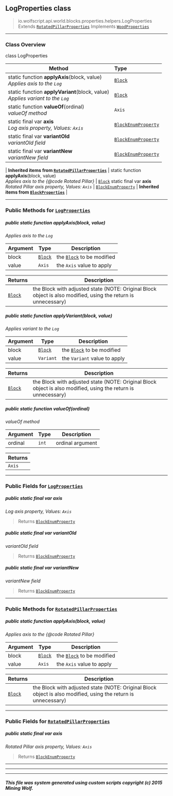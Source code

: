 ## LogProperties __class__

>io.wolfscript.api.world.blocks.properties.helpers.LogProperties
>Extends [`RotatedPillarProperties`](RotatedPillarProperties.md)
>Implements [`WoodProperties`](WoodProperties.md)

---

### Class Overview

class LogProperties

Method | Type   
--- | :--- 
static function __applyAxis__(block, value) <br> _Applies axis to the `Log`_ | [`Block`](../../Block.md)
static function __applyVariant__(block, value) <br> _Applies variant to the `Log`_ | [`Block`](../../Block.md)
static function __valueOf__(ordinal) <br> _valueOf method_ | `Axis`
static final var __axis__ <br> _Log axis property, Values: `Axis`_ | [`BlockEnumProperty`](../BlockEnumProperty.md)
static final var __variantOld__ <br> _variantOld field_ | [`BlockEnumProperty`](../BlockEnumProperty.md)
static final var __variantNew__ <br> _variantNew field_ | [`BlockEnumProperty`](../BlockEnumProperty.md)
 |
__Inherited items from [`RotatedPillarProperties`](RotatedPillarProperties.md)__ |
static function __applyAxis__(block, value) <br> _Applies axis to the {@code Rotated Pillar}_ | [`Block`](../../Block.md)
static final var __axis__ <br> _Rotated Pillar axis property, Values: `Axis`_ | [`BlockEnumProperty`](../BlockEnumProperty.md)
 |
__Inherited items from [`BlockProperties`](BlockProperties.md)__ |







---


### Public Methods for [`LogProperties`](LogProperties.md)

##### <a id='applyaxis'></a>public static function __applyAxis__(block, value)

_Applies axis to the `Log`_

Argument | Type | Description  
--- | --- | --- 
block | [`Block`](../../Block.md) | the [`Block`](../../Block.md) to be modified
value | `Axis` | the `Axis` value to apply

Returns | Description
--- | --- 
[`Block`](../../Block.md) | the Block with adjusted state (NOTE: Original Block object is also modified, using the return is unnecessary)


##### <a id='applyvariant'></a>public static function __applyVariant__(block, value)

_Applies variant to the `Log`_

Argument | Type | Description  
--- | --- | --- 
block | [`Block`](../../Block.md) | the [`Block`](../../Block.md) to be modified
value | `Variant` | the `Variant` value to apply

Returns | Description
--- | --- 
[`Block`](../../Block.md) | the Block with adjusted state (NOTE: Original Block object is also modified, using the return is unnecessary)


##### <a id='valueof'></a>public static function __valueOf__(ordinal)

_valueOf method_

Argument | Type | Description  
--- | --- | --- 
ordinal | `int` | ordinal argument

Returns | 
--- | 
`Axis` |


---

### Public Fields for [`LogProperties`](LogProperties.md)

##### <a id='axis'></a>public static final var __axis__

_Log axis property, Values: `Axis`_

>Returns
>  [`BlockEnumProperty`](../BlockEnumProperty.md)

##### <a id='variantold'></a>public static final var __variantOld__

_variantOld field_

>Returns
>  [`BlockEnumProperty`](../BlockEnumProperty.md)

##### <a id='variantnew'></a>public static final var __variantNew__

_variantNew field_

>Returns
>  [`BlockEnumProperty`](../BlockEnumProperty.md)

---

### Public Methods for [`RotatedPillarProperties`](RotatedPillarProperties.md)

##### <a id='applyaxis'></a>public static function __applyAxis__(block, value)

_Applies axis to the {@code Rotated Pillar}_

Argument | Type | Description  
--- | --- | --- 
block | [`Block`](../../Block.md) | the [`Block`](../../Block.md) to be modified
value | `Axis` | the `Axis` value to apply

Returns | Description
--- | --- 
[`Block`](../../Block.md) | the Block with adjusted state (NOTE: Original Block object is also modified, using the return is unnecessary)


---

### Public Fields for [`RotatedPillarProperties`](RotatedPillarProperties.md)

##### <a id='axis'></a>public static final var __axis__

_Rotated Pillar axis property, Values: `Axis`_

>Returns
>  [`BlockEnumProperty`](../BlockEnumProperty.md)

---


---


---


##### This file was system generated using custom scripts copyright (c) 2015 Mining Wolf.
	

